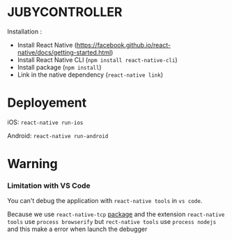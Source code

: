 # JUBYCONTROLLER

Installation :

- Install React Native (https://facebook.github.io/react-native/docs/getting-started.html)
- Install React Native CLI (`npm install react-native-cli`)
- Install package (`npm install`)
- Link in the native dependency (`react-native link`)

# Deployement

iOS: `react-native run-ios`

Android: `react-native run-android`

# Warning

### Limitation with VS Code

You can't debug the application with `react-native tools` in `vs code`.

Because we use `react-native-tcp` [package](https://github.com/PeelTechnologies/react-native-tcp) and the extension `react-native tools` use `process browserify` but `rect-native tools` use `process nodejs` and this make a error when launch the debugger